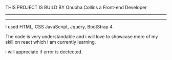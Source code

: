 THIS PROJECT IS BUILD BY Onuoha Collins a Front-end Developer

--------------------------------------------------------
--------------------------------------------------------
I used HTML, CSS JavaScript, Jquery, BootStrap 4.

The code is very understandable and i will love to showcase more of my skill on react which i am currently learning.

i will appreciate if error is dectected.



